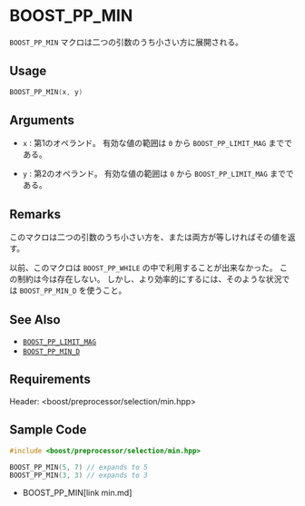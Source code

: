 # BOOST_PP_MIN

`BOOST_PP_MIN` マクロは二つの引数のうち小さい方に展開される。

## Usage

```cpp
BOOST_PP_MIN(x, y)
```

## Arguments

- `x` :
	第1のオペランド。
	有効な値の範囲は `0` から `BOOST_PP_LIMIT_MAG` までである。

- `y` :
	第2のオペランド。
	有効な値の範囲は `0` から `BOOST_PP_LIMIT_MAG` までである。

## Remarks

このマクロは二つの引数のうち小さい方を、または両方が等しければその値を返す。

以前、このマクロは `BOOST_PP_WHILE` の中で利用することが出来なかった。
この制約は今は存在しない。
しかし、より効率的にするには、そのような状況では `BOOST_PP_MIN_D` を使うこと。

## See Also

- [`BOOST_PP_LIMIT_MAG`](limit_mag.md)
- [`BOOST_PP_MIN_D`](min_d.md)

## Requirements

Header: &lt;boost/preprocessor/selection/min.hpp&gt;

## Sample Code

```cpp
#include <boost/preprocessor/selection/min.hpp>

BOOST_PP_MIN(5, 7) // expands to 5
BOOST_PP_MIN(3, 3) // expands to 3
```
* BOOST_PP_MIN[link min.md]

